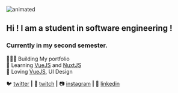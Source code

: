 ![animated](https://https://github.com/NicolasD09/nicolasd09/blob/master/assets/video_github.gif)
## Hi ! I am a student in software engineering !  
### Currently in my second semester.

👨🏼‍💻 Building <!--[My portfolio][portfolio]-->  My portfolio  
🧠 Learning [VueJS][vuejs] and [NuxtJS][nuxtjs]  
💜 Loving [VueJS][vuejs], UI Design  

<!-- 🏡 [website][website] **|**  -->
🐦 [twitter][twitter] **|** 
🎥 [twitch][twitch] **|** 
📷 [instagram][instagram] **|** 
👔 [linkedin][linkedin]

[vuejs]: http://https://vuejs.org/
[portfolio]: https://murphee.netlify.app
[nuxtjs]: https://https://nuxtjs.org/
[twitter]: https://twitter.com/NDX_dev
[twitch]: https://twitch.tv/ndx_dev
[instagram]: https://instagram.com/nic_ndx
[linkedin]: https://linkedin.com/in/nicdx-dev